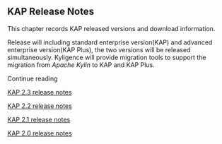 ## KAP Release Notes

This chapter records KAP released versions and download information.

Release will including standard enterprise version(KAP) and advanced enterprise version(KAP Plus), the two versions will be released simultaneously. Kyligence will provide migration tools to support the migration from *Apache Kylin* to KAP and KAP Plus.

Continue reading

[KAP 2.3 release notes](KAP_2_3_notes.en.html)

[KAP 2.2 release notes](KAP_2_2_notes.en.html)

[KAP 2.1 release notes](KAP_2_1_notes.en.html)

[KAP 2.0 release notes](KAP_2_0_notes.en.html)

